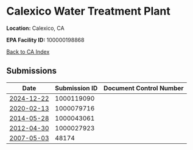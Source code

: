 # Calexico Water Treatment Plant

**Location:** Calexico, CA

**EPA Facility ID:** 100000198868

[Back to CA Index](../../index.md)

## Submissions

| Date | Submission ID | Document Control Number |
|------|--------------|-------------------------|
| [2024-12-22](submissions/1000119090.md) | 1000119090 |  |
| [2020-02-13](submissions/1000079716.md) | 1000079716 |  |
| [2014-05-28](submissions/1000043061.md) | 1000043061 |  |
| [2012-04-30](submissions/1000027923.md) | 1000027923 |  |
| [2007-05-03](submissions/48174.md) | 48174 |  |
